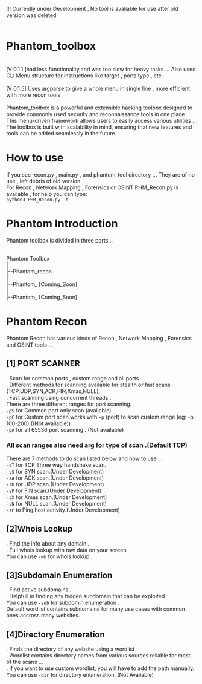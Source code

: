 !!! Currently under Development , No tool is avaliable for use after old version was deleted<br/><br/>

# Phantom_toolbox
<br/>
[V 0.1.1 ]had less functionality,and was too slow for heavy tasks ... Also used CLI Menu structure for instructions like target , ports type , etc.
<br/><br/>
[V 0.1.5] Uses argparse to give a whole menu in single line , more efficient with more recon tools
<br/><br/>
Phantom_toolbox is a powerful and extensible hacking toolbox designed to provide commonly used security and reconnaissance tools in one place. This menu-driven framework allows users to easily access various utilities . The toolbox is built with scalability in mind, ensuring that new features and tools can be added seamlessly in the future. 

# How to use
If you see recon.py , main.py , and phantom_tool directory ... They are of no use , left debris of old version.<br/>
For Recon , Network Mapping , Forensics or OSINT PHM_Recon.py is available , for help you can type:<br/>
`python3 PHM_Recon.py -h`

# Phantom Introduction

Phantom toolbox is divided in three parts...<br/><br/>

Phantom Toolbox<br/>
  |<br/>
  |--Phantom_recon<br/>
  |<br/>
  |--Phantom_ [Coming_Soon]<br/>
  |<br/>
  |--Phantom_ [Coming_Soon]<br/>



# Phantom Recon

Phantom Recon has various kinds of Recon , Network Mapping , Forensics , and OSINT tools ...

## [1] PORT SCANNER
 . Scan for common ports , custom range and all ports .<br/>
 . Different methods for scanning available for stealth or fast scans (TCP,UDP,SYN,ACK,FIN,Xmas,NULL).<br/>
 . Fast scanning using concurrent threads .<br/>
   There are three different ranges for port scanning.<br>
   `-pS` for Common port only scan (available)<br>
   `-pC` for Custom port scan works with `-p` (port) to scan custom range (eg: -p 100-200) ((Not available))<br>
   `-pA` for all 65536 port scanning . (Not available)<br>
   
### All scan ranges also need arg for type of scan .(Default TCP)
   There are 7 methods to do scan listed below and how to use ...<br>
   `-sT` for TCP Three way handshake scan.<br>
   `-sS` for SYN scan.(Under Development)<br>
   `-sA` for ACK scan.(Under Development)<br>
   `-sU` for UDP scan.(Under Development)<br>
   `-sF` for FIN scan.(Under Development)<br>
   `-sX` for Xmas scan.(Under Development)<br>
   `-sN` for NULL scan.(Under Development)<br>
   `-sP` to Ping host activity.(Under Development)<br>

 ## [2]Whois Lookup
  . Find the info about any domain .<br/>
  . Full whois lookup with raw data on your screen<br/>
    You can use `-wh` for whois lookup .<br>

## [3]Subdomain Enumeration
 . Find active subdomains .<br/>
 . Helpfull in finding any hidden subdomain that can be exploited<br/>
   You can use `-sub` for subdomin enumeration .<br>
   Default wordlist contains subdomains for many use cases with common ones accross many websites.<br>

## [4]Directory Enumeration
 . Finds the directory of any website using a wordlist<br/>
 . Wordlist contains directory names from various sources reliable for most of the scans ... <br/>
 . If you want to use custom wordlist, you will have to add the path manually.<br/>
   You can use `-dir` for directory enumeration.
   (Not Available)
